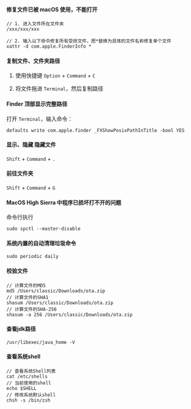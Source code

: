 #### 修复文件已被 macOS 使用，不能打开

```shell
// 1. 进入文件所在文件夹
/xxx/xxx/xxx

// 2. 输入以下命令修复所有受损文件，把*替换为具体的文件名称修复单个文件
xattr -d com.apple.FinderInfo *
```


#### 复制文件、文件夹路径

1. 使用快捷键
`Option` + `Command` + `C`

2. 将文件拖进 `Terminal`，然后复制路径


#### Finder 顶部显示完整路径

打开 `Terminal`，输入命令：
```
defaults write com.apple.finder _FXShowPosixPathInTitle -bool YES
```


#### 显示、隐藏 隐藏文件

`Shift` + `Command` + `.`


#### 前往文件夹

`Shift` + `Command` + `G`


#### MacOS High Sierra 中程序已损坏打不开的问题
命令行执行
```
sudo spctl --master-disable
```

#### 系统内置的自动清理垃圾命令
```
sudo periodic daily
```

#### 校验文件
```
// 计算文件的MD5
md5 /Users/classic/Downloads/ota.zip
// 计算文件的SHA1
shasum /Users/classic/Downloads/ota.zip
// 计算文件的SHA-256
shasum -a 256 /Users/classic/Downloads/ota.zip 
```

#### 查看jdk路径
```
/usr/libexec/java_home -V
```

#### 查看系统shell
```
// 查看系统Shell列表
cat /etc/shells
// 当前使用的shell
echo $SHELL
// 修改系统默认shell
chsh -s /bin/zsh
```
